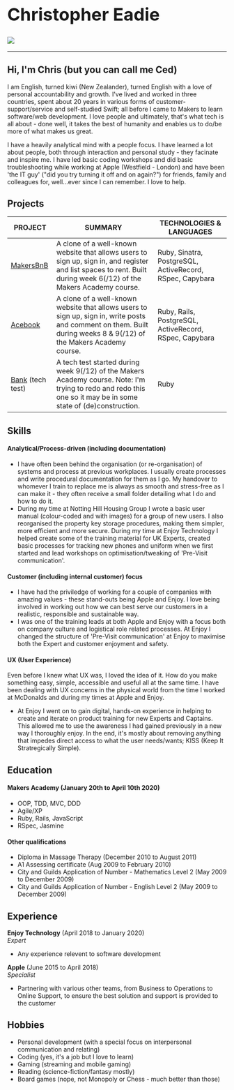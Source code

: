 <h1 style="font-size: 40px;" align="left">Christopher Eadie</h1>

<a href="www.linkedin.com/in/christopher-eadie" target="_blank" >![](https://img.shields.io/badge/LinkedIn-blue?logo=linkedin)</a>
<a href="hhttps://sourcerer.io/saidbyced"><img src="https://img.shields.io/badge/JavaScript-50%20commits-blue.svg" alt=""></a>
<a href="https://sourcerer.io/saidbyced"><img src="https://img.shields.io/badge/CSS-81%20commits-green.svg" alt=""></a>
<a href="https://sourcerer.io/saidbyced"><img src="https://img.shields.io/badge/HTML-70%20commits-yellow.svg" alt=""></a>
<a href="https://sourcerer.io/saidbyced"><img src="https://img.shields.io/badge/Ruby-167%20commits-red.svg" alt=""></a>
<a href="https://sourcerer.io/saidbyced"><img src="https://img.shields.io/badge/SQL-5%20commits-orange.svg" alt=""></a>

---

## Hi, I'm Chris (but you can call me Ced)

I am English, turned kiwi (New Zealander), turned English with a love of personal accountability and growth. I've lived and worked in three countries, spent about 20 years in various forms of customer-support/service and self-studied Swift; all before I came to Makers to learn software/web development. I love people and ultimately, that's what tech is all about - done well, it takes the best of humanity and enables us to do/be more of what makes us great.

I have a heavily analytical mind with a people focus. I have learned a lot about people, both through interaction and personal study - they facinate and inspire me. I have led basic coding workshops and did basic troubleshooting while working at Apple (Westfield - London) and have been 'the IT guy' ("did you try turning it off and on again?") for friends, family and colleagues for, well...ever since I can remember. I love to help.

## Projects

PROJECT | SUMMARY | TECHNOLOGIES & LANGUAGES|
------- | ------- | ------------ |
[MakersBnB](https://github.com/Kefuri/MakersBnB) | A clone of a well-known website that allows users to sign up, sign in, and  register and list spaces to rent. Built during week 6(/12) of the Makers Academy course. | Ruby, Sinatra, PostgreSQL, ActiveRecord, RSpec, Capybara |
[Acebook](https://github.com/Megscode/acebook_undefined) | A clone of a well-known website that allows users to sign up, sign in, write posts and comment on them. Built during weeks 8 & 9(/12) of the Makers Academy course. | Ruby, Rails, PostgreSQL, ActiveRecord, RSpec, Capybara |
[Bank](https://github.com/saidbyced/bank_tech_test) (tech test) | A tech test started during week 9(/12) of the Makers Academy course. Note: I'm trying to redo and redo this one so it may be in some state of (de)construction. | Ruby |

## Skills

#### Analytical/Process-driven (including documentation)

- I have often been behind the organisation (or re-organisation) of systems and process at previous workplaces. I usually create processes and write procedural documentation for them as I go. My handover to whomever I train to replace me is always as smooth and stress-free as I can make it - they often receive a small folder detailing what I do and how to do it.
- During my time at Notting Hill Housing Group I wrote a basic user manual (colour-coded and with images) for a group of new users. I also reorganised the property key storage procedures, making them simpler, more efficient and more secure. During my time at Enjoy Technology I helped create some of the training material for UK Experts, created basic processes for tracking new phones and uniform when we first started and lead workshops on optimisation/tweaking of 'Pre-Visit communication'.

#### Customer (including internal customer) focus

- I have had the priviledge of working for a couple of companies with amazing values - these stand-outs being Apple and Enjoy. I love being involved in working out how we can best serve our customers in a realistic, responsible and sustainable way.
- I was one of the training leads at both Apple and Enjoy with a focus both on company culture and logistical role related processes. At Enjoy I changed the structure of 'Pre-Visit communication' at Enjoy to maximise both the Expert and customer enjoyment and safety.

#### UX (User Experience)

Even before I knew what UX was, I loved the idea of it. How do you make something easy, simple, accessible and useful all at the same time. I have been dealing with UX concerns in the physical world from the time I worked at McDonalds and during my times at Apple and Enjoy.
- At Enjoy I went on to gain digital, hands-on experience in helping to create and iterate on product training for new Experts and Captains. This allowed me to use the awareness I had gained previously in a new way I thoroughly enjoy. In the end, it's mostly about removing anything that impedes direct access to what the user needs/wants; KISS (Keep It Stratregically Simple).

## Education

#### Makers Academy (January 20th to April 10th 2020)

- OOP, TDD, MVC, DDD
- Agile/XP
- Ruby, Rails, JavaScript
- RSpec, Jasmine

#### Other qualifications

- Diploma in Massage Therapy (December 2010 to August 2011)
- A1 Assessing certificate (Aug 2009 to February 2010)
- City and Guilds Application of Number - Mathematics Level 2 (May 2009 to December 2009)
- City and Guilds Application of Number - English Level 2 (May 2009 to December 2009)

## Experience

**Enjoy Technology** (April 2018 to January 2020)    
*Expert*  
- Any experience relevent to software development

**Apple** (June 2015 to April 2018)   
*Specialist*  
- Partnering with various other teams, from Business to Operations to Online Support, to ensure the best solution and support is provided to the customer

## Hobbies

- Personal development (with a special focus on interpersonal communication and relating)
- Coding (yes, it's a job but I love to learn)
- Gaming (streaming and mobile gaming)
- Reading (science-fiction/fantasy mostly)
- Board games (nope, not Monopoly or Chess - much better than those)
